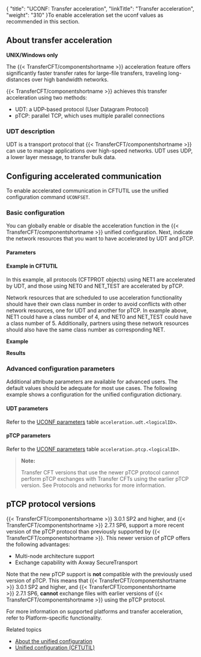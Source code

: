 {
    "title": "UCONF: Transfer acceleration",
    "linkTitle": "Transfer acceleration",
    "weight": "310"
}To enable acceleration set the uconf values as recommended in this section.

## About transfer acceleration

**UNIX/Windows only**

The {{< TransferCFT/componentshortname  >}} acceleration feature offers significantly faster transfer rates for large-file transfers, traveling long-distances over high bandwidth networks.

{{< TransferCFT/componentshortname  >}} achieves this transfer acceleration using two methods:

-   UDT: a UDP-based protocol (User Datagram Protocol)
-   pTCP: parallel TCP, which uses multiple parallel connections

### UDT description

UDT is a transport protocol that {{< TransferCFT/componentshortname  >}} can use to manage applications over high-speed networks. UDT uses UDP, a lower layer message, to transfer bulk data.

## Configuring accelerated communication

To enable accelerated communication in CFTUTIL use the unified configuration command `UCONFSET`.

### Basic configuration

You can globally enable or disable the acceleration function in the {{< TransferCFT/componentshortname  >}} unified configuration. Next, indicate the network resources that you want to have accelerated by UDT and pTCP.

#### Parameters

#### Example in CFTUTIL

In this example, all protocols (CFTPROT objects) using NET1 are accelerated by UDT, and those using NET0 and NET\_TEST are accelerated by pTCP.

Network resources that are scheduled to use acceleration functionality should have their own class number in order to avoid conflicts with other network resources, one for UDT and another for pTCP. In example above, NET1 could have a class number of 4, and NET0 and NET\_TEST could have a class number of 5. Additionally, partners using these network resources should also have the same class number as corresponding NET.

**Example**

**Results**

### Advanced configuration parameters

Additional attribute parameters are available for advanced users. The default values should be adequate for most use cases. The following example shows a configuration for the unified configuration dictionary.

#### UDT parameters

Refer to the [UCONF parameters](../../../admin_intro/uconf/uconf_directory) table `acceleration.udt.<logicalID>`.

#### pTCP parameters

Refer to the [UCONF parameters](../../../admin_intro/uconf/uconf_directory) table `acceleration.ptcp.<logicalID>`.

> **Note:**
>
> Transfer CFT versions that use the newer pTCP protocol cannot perform pTCP exchanges with Transfer CFTs using the earlier pTCP version. See Protocols and networks for more information.

<span id="uconf_ptcp"></span>

## pTCP protocol versions

{{< TransferCFT/componentshortname  >}} 3.0.1 SP2 and higher, and {{< TransferCFT/componentshortname  >}} 2.7.1 SP6, support a more recent version of the pTCP protocol than previously supported by {{< TransferCFT/componentshortname  >}}. This newer version of pTCP offers the following advantages:

-   Multi-node architecture support
-   Exchange capability with Axway SecureTransport

Note that the new pTCP support is **not** compatible with the previously used version of pTCP. This means that {{< TransferCFT/componentshortname  >}} 3.0.1 SP2 and higher, and {{< TransferCFT/componentshortname  >}} 2.7.1 SP6, **cannot** exchange files with earlier versions of {{< TransferCFT/componentshortname  >}} using the pTCP protocol.

For more information on supported platforms and transfer acceleration, refer to Platform-specific functionality.

Related topics

-   [About the unified configuration](../../../admin_intro/uconf)
-   [Unified configuration (CFTUTIL)](../../../admin_intro/uconf/uconf_w_cftutil)
